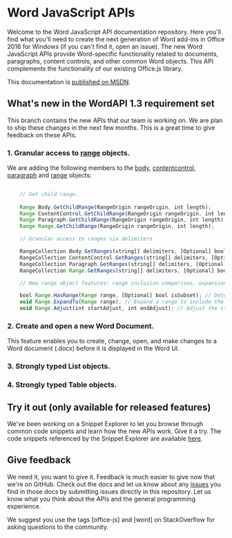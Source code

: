 # Word JavaScript APIs

Welcome to the Word JavaScript API documentation repository. Here you'll find what you'll need to create the next generation of Word add-ins in Office 2016 for Windows (if you can't find it, open an issue). The new Word JavaScript APIs provide Word-specific functionality related to documents, paragraphs, content controls, and other common Word objects. This API complements the functionality of our existing Office.js library. 

This documentation is [published on MSDN](https://msdn.microsoft.com/EN-US/library/office/mt616496.aspx). 

## What's new in the WordAPI 1.3 requirement set
This branch contains the new APIs that our team is working on. We are plan to ship these changes in the next few months. This is a great time to give feedback on these APIs.

### 1. Granular access to [range](/word/word-add-ins-javascript-reference/range.md) objects. 

We are adding the following members to the [body](/word/word-add-ins-javascript-reference/body.md), [contentcontrol](/word/word-add-ins-javascript-reference/contentcontrol.md), [paragraph](/word/word-add-ins-javascript-reference/paragraph.md) and [range](/word/word-add-ins-javascript-reference/range.md) objects:

```js
    
    // Get child range.
    
	Range Body.GetChildRange(RangeOrigin rangeOrigin, int length);
	Range ContentControl.GetChildRange(RangeOrigin rangeOrigin, int length);
	Range Paragraph.GetChildRange(RangeOrigin rangeOrigin, int length);
	Range Range.GetChildRange(RangeOrigin rangeOrigin, int length);

    // Granular access to ranges via delimiters.

	RangeCollection Body.GetRanges(string[] delimiters, [Optional] bool excludeDelimiter, [Optional] bool trimSpace, [Optional] bool excludeHiddenChars);
	RangeCollection ContentControl.GetRanges(string[] delimiters, [Optional] bool excludeDelimiter, [Optional] bool trimSpace, [Optional] bool excludeEop, [Optional] bool within);
	RangeCollection Paragraph.GetRanges(string[] delimiters, [Optional] bool excludeDelimiter, [Optional] bool trimSpace);
	RangeCollection Range.GetRanges(string[] delimiters, [Optional] bool excludeDelimiter, [Optional] bool trimSpace, [Optional] bool excludeHiddenChars, [Optional] bool within);

    // New range object features: range inclusion comparison, expansion, and range boundary adjustments.

	bool Range.HasRange(Range range, [Optional] bool isSubset); // Determine whether a range includes another range.
	void Range.ExpandTo(Range range); // Expand a range to include the bounds of another range.
	void Range.Adjust(int startAdjust, int endAdjust); // Adjust the start and end of the range by the specified number of characters. 

```


### 2. Create and open a new Word Document. 

This feature enables you to create, change, open, and make changes to a Word document (.docx) before it is displayed in the Word UI.

### 3. Strongly typed List objects.

### 4. Strongly typed Table objects.

## Try it out (only available for released features)

We've been working on a Snippet Explorer to let you browse through common code snippets and learn how the new APIs work. Give it a try. The code snippets referenced by the Snippet Explorer are available [here](https://officesnippetexplorer.azurewebsites.net/#/snippets/word). 

## Give feedback

We need it, you want to give it. Feedback is much easier to give now that we're on GitHub. Check out the docs and let us know about any [issues](https://github.com/OfficeDev/office-js-docs/issues) you find in those docs by submitting issues directly in this repository. Let us know what you think about the APIs and the general programming experience. 

We suggest you use the tags [office-js] and [word] on StackOverflow for asking questions to the community.
